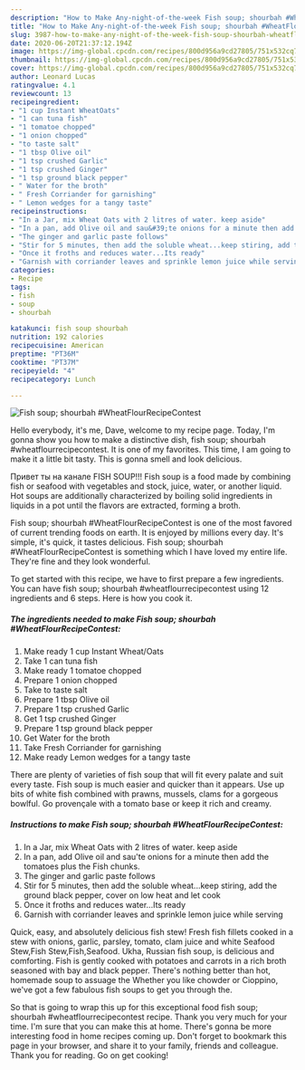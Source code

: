 ```yaml
---
description: "How to Make Any-night-of-the-week Fish soup; shourbah #WheatFlourRecipeContest"
title: "How to Make Any-night-of-the-week Fish soup; shourbah #WheatFlourRecipeContest"
slug: 3987-how-to-make-any-night-of-the-week-fish-soup-shourbah-wheatflourrecipecontest
date: 2020-06-20T21:37:12.194Z
image: https://img-global.cpcdn.com/recipes/800d956a9cd27805/751x532cq70/fish-soup-shourbah-wheatflourrecipecontest-recipe-main-photo.jpg
thumbnail: https://img-global.cpcdn.com/recipes/800d956a9cd27805/751x532cq70/fish-soup-shourbah-wheatflourrecipecontest-recipe-main-photo.jpg
cover: https://img-global.cpcdn.com/recipes/800d956a9cd27805/751x532cq70/fish-soup-shourbah-wheatflourrecipecontest-recipe-main-photo.jpg
author: Leonard Lucas
ratingvalue: 4.1
reviewcount: 13
recipeingredient:
- "1 cup Instant WheatOats"
- "1 can tuna fish"
- "1 tomatoe chopped"
- "1 onion chopped"
- "to taste salt"
- "1 tbsp Olive oil"
- "1 tsp crushed Garlic"
- "1 tsp crushed Ginger"
- "1 tsp ground black pepper"
- " Water for the broth"
- " Fresh Corriander for garnishing"
- " Lemon wedges for a tangy taste"
recipeinstructions:
- "In a Jar, mix Wheat Oats with 2 litres of water. keep aside"
- "In a pan, add Olive oil and sau&#39;te onions for a minute then add the tomatoes plus the Fish chunks."
- "The ginger and garlic paste follows"
- "Stir for 5 minutes, then add the soluble wheat...keep stiring, add the ground black pepper, cover on low heat and let cook"
- "Once it froths and reduces water...Its ready"
- "Garnish with corriander leaves and sprinkle lemon juice while serving"
categories:
- Recipe
tags:
- fish
- soup
- shourbah

katakunci: fish soup shourbah 
nutrition: 192 calories
recipecuisine: American
preptime: "PT36M"
cooktime: "PT37M"
recipeyield: "4"
recipecategory: Lunch

---
```



![Fish soup; shourbah #WheatFlourRecipeContest](https://img-global.cpcdn.com/recipes/800d956a9cd27805/751x532cq70/fish-soup-shourbah-wheatflourrecipecontest-recipe-main-photo.jpg)

Hello everybody, it's me, Dave, welcome to my recipe page. Today, I'm gonna show you how to make a distinctive dish, fish soup; shourbah #wheatflourrecipecontest. It is one of my favorites. This time, I am going to make it a little bit tasty. This is gonna smell and look delicious.

Привет ты на канале FISH SOUP!!! Fish soup is a food made by combining fish or seafood with vegetables and stock, juice, water, or another liquid. Hot soups are additionally characterized by boiling solid ingredients in liquids in a pot until the flavors are extracted, forming a broth.

Fish soup; shourbah #WheatFlourRecipeContest is one of the most favored of current trending foods on earth. It is enjoyed by millions every day. It's simple, it's quick, it tastes delicious. Fish soup; shourbah #WheatFlourRecipeContest is something which I have loved my entire life. They're fine and they look wonderful.


To get started with this recipe, we have to first prepare a few ingredients. You can have fish soup; shourbah #wheatflourrecipecontest using 12 ingredients and 6 steps. Here is how you cook it.

<!--inarticleads1-->

##### The ingredients needed to make Fish soup; shourbah #WheatFlourRecipeContest:

1. Make ready 1 cup Instant Wheat/Oats
1. Take 1 can tuna fish
1. Make ready 1 tomatoe chopped
1. Prepare 1 onion chopped
1. Take to taste salt
1. Prepare 1 tbsp Olive oil
1. Prepare 1 tsp crushed Garlic
1. Get 1 tsp crushed Ginger
1. Prepare 1 tsp ground black pepper
1. Get  Water for the broth
1. Take  Fresh Corriander for garnishing
1. Make ready  Lemon wedges for a tangy taste


There are plenty of varieties of fish soup that will fit every palate and suit every taste. Fish soup is much easier and quicker than it appears. Use up bits of white fish combined with prawns, mussels, clams for a gorgeous bowlful. Go provençale with a tomato base or keep it rich and creamy. 

<!--inarticleads2-->

##### Instructions to make Fish soup; shourbah #WheatFlourRecipeContest:

1. In a Jar, mix Wheat Oats with 2 litres of water. keep aside
1. In a pan, add Olive oil and sau&#39;te onions for a minute then add the tomatoes plus the Fish chunks.
1. The ginger and garlic paste follows
1. Stir for 5 minutes, then add the soluble wheat...keep stiring, add the ground black pepper, cover on low heat and let cook
1. Once it froths and reduces water...Its ready
1. Garnish with corriander leaves and sprinkle lemon juice while serving


Quick, easy, and absolutely delicious fish stew! Fresh fish fillets cooked in a stew with onions, garlic, parsley, tomato, clam juice and white Seafood Stew,Fish Stew,Fish,Seafood. Ukha, Russian fish soup, is delicious and comforting. Fish is gently cooked with potatoes and carrots in a rich broth seasoned with bay and black pepper. There&#39;s nothing better than hot, homemade soup to assuage the Whether you like chowder or Cioppino, we&#39;ve got a few fabulous fish soups to get you through the. 

So that is going to wrap this up for this exceptional food fish soup; shourbah #wheatflourrecipecontest recipe. Thank you very much for your time. I'm sure that you can make this at home. There's gonna be more interesting food in home recipes coming up. Don't forget to bookmark this page in your browser, and share it to your family, friends and colleague. Thank you for reading. Go on get cooking!
